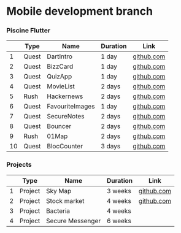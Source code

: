 # Mobile development branch

### Piscine Flutter

|     | Type  | Name            | Duration | Link                                                     |
| --- | ----- | --------------- | -------- | -------------------------------------------------------- |
| 1   | Quest | DartIntro       | 1 day    | [github.com](./subjects/flutter_piscine/intro)           |
| 2   | Quest | BizzCard        | 1 day    | [github.com](./subjects/flutter_piscine/bizzCard)        |
| 3   | Quest | QuizApp         | 1 day    | [github.com](./subjects/flutter_piscine/quizApp)         |
| 4   | Quest | MovieList       | 2 days   | [github.com](./subjects/flutter_piscine/movieList)       |
| 5   | Rush  | Hackernews      | 2 days   | [github.com](./subjects/flutter_piscine/hackernews)      |
| 6   | Quest | FavouriteImages | 1 day    | [github.com](./subjects/flutter_piscine/favouriteImages) |
| 7   | Quest | SecureNotes     | 2 days   | [github.com](./subjects/flutter_piscine/secureNotes)     |
| 8   | Quest | Bouncer         | 2 days   | [github.com](./subjects/flutter_piscine/bouncer)         |
| 9   | Rush  | 01Map           | 2 days   | [github.com](./subjects/flutter_piscine/01Maps)          |
| 10  | Quest | BlocCounter     | 3 days   | [github.com](./subjects/flutter_piscine/blocCounter)     |

### Projects

|     | Type    | Name             | Duration | Link                                                 |
| --- | ------- | ---------------- | -------- | ---------------------------------------------------- |
| 1   | Project | Sky Map          | 3 weeks  | [github.com](./subjects/flutter_piscine/skyMap)      |
| 2   | Project | Stock market     | 4 weeks  | [github.com](./subjects/flutter_piscine/stockMarket) |
| 3   | Project | Bacteria         | 4 weeks  |                                                      |
| 4   | Project | Secure Messenger | 6 weeks  |                                                      |
